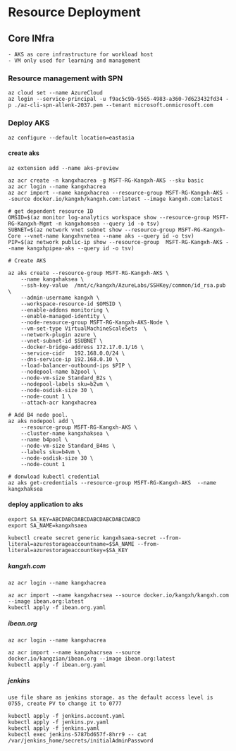 # Resource Deployment

## Core INfra

    - AKS as core infrastructure for workload host
    - VM only used for learning and management

### Resource management with SPN

    az cloud set --name AzureCloud
    az login --service-principal -u f9ac5c9b-9565-4983-a360-7d623432fd34 -p ./az-cli-spn-allenk-2037.pem --tenant microsoft.onmicrosoft.com

### Deploy AKS

    az configure --default location=eastasia

#### create aks

    az extension add --name aks-preview

    az acr create -n kangxhacrea -g MSFT-RG-Kangxh-AKS --sku basic
    az acr login --name kangxhacrea
    az acr import --name kangxhacrea --resource-group MSFT-RG-Kangxh-AKS --source docker.io/kangxh/kangxh.com:latest --image kangxh.com:latest

    # get dependent resource ID
    OMSID=$(az monitor log-analytics workspace show --resource-group MSFT-RG-Kangxh-Mgmt -n kangxhomsea --query id -o tsv)
    SUBNET=$(az network vnet subnet show --resource-group MSFT-RG-Kangxh-Core --vnet-name kangxhvnetea --name aks --query id -o tsv)
    PIP=$(az network public-ip show --resource-group  MSFT-RG-Kangxh-AKS --name kangxhpipea-aks --query id -o tsv)

    # Create AKS
    
    az aks create --resource-group MSFT-RG-Kangxh-AKS \
        --name kangxhaksea \
        --ssh-key-value  /mnt/c/kangxh/AzureLabs/SSHKey/common/id_rsa.pub \
        --admin-username kangxh \
        --workspace-resource-id $OMSID \
        --enable-addons monitoring \
        --enable-managed-identity \
        --node-resource-group MSFT-RG-Kangxh-AKS-Node \
        --vm-set-type VirtualMachineScaleSets  \
        --network-plugin azure \
        --vnet-subnet-id $SUBNET \
        --docker-bridge-address 172.17.0.1/16 \
        --service-cidr   192.168.0.0/24 \
        --dns-service-ip 192.168.0.10 \
        --load-balancer-outbound-ips $PIP \
        --nodepool-name b2pool \
        --node-vm-size Standard_B2s \
        --nodepool-labels sku=b2vm \
        --node-osdisk-size 30 \
        --node-count 1 \
        --attach-acr kangxhacrea

    # Add B4 node pool.
    az aks nodepool add \
        --resource-group MSFT-RG-Kangxh-AKS \
        --cluster-name kangxhaksea \
        --name b4pool \
        --node-vm-size Standard_B4ms \
        --labels sku=b4vm \
        --node-osdisk-size 30 \
        --node-count 1

    # donwload kubectl credential
    az aks get-credentials --resource-group MSFT-RG-Kangxh-AKS  --name kangxhaksea

#### deploy application to aks

    export SA_KEY=ABCDABCDABCDABCDABCDABCDABCD  
    export SA_NAME=kangxhsaea

    kubectl create secret generic kangxhsaea-secret --from-literal=azurestorageaccountname=$SA_NAME --from-literal=azurestorageaccountkey=$SA_KEY 

##### kangxh.com

    az acr login --name kangxhacrea

    az acr import --name kangxhacrsea --source docker.io/kangxh/kangxh.com --image ibean.org:latest
    kubectl apply -f ibean.org.yaml

##### ibean.org

    az acr login --name kangxhacrea

    az acr import --name kangxhacrsea --source docker.io/kangzian/ibean.org --image ibean.org:latest
    kubectl apply -f ibean.org.yaml

##### jenkins

    use file share as jenkins storage. as the default access level is 0755, create PV to change it to 0777  

    kubectl apply -f jenkins.account.yaml
    kubectl apply -f jenkins.pv.yaml
    kubectl apply -f jenkins.yaml
    kubectl exec jenkins-5787bd657f-8hrr9 -- cat /var/jenkins_home/secrets/initialAdminPassword
